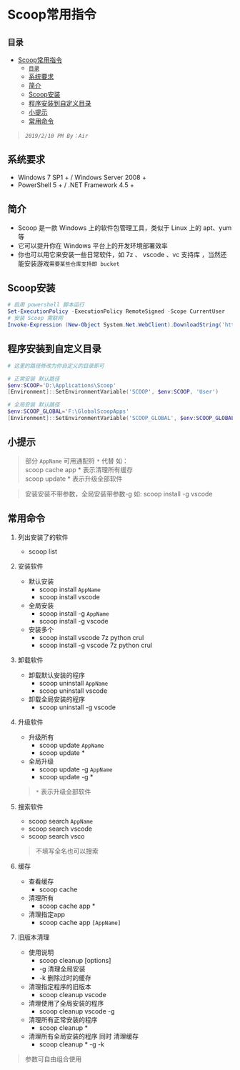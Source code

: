 # Scoop常用指令

## `目录`

- [Scoop常用指令](#scoop%e5%b8%b8%e7%94%a8%e6%8c%87%e4%bb%a4)
  - [`目录`](#%e7%9b%ae%e5%bd%95)
  - [系统要求](#%e7%b3%bb%e7%bb%9f%e8%a6%81%e6%b1%82)
  - [简介](#%e7%ae%80%e4%bb%8b)
  - [Scoop安装](#scoop%e5%ae%89%e8%a3%85)
  - [程序安装到自定义目录](#%e7%a8%8b%e5%ba%8f%e5%ae%89%e8%a3%85%e5%88%b0%e8%87%aa%e5%ae%9a%e4%b9%89%e7%9b%ae%e5%bd%95)
  - [小提示](#%e5%b0%8f%e6%8f%90%e7%a4%ba)
  - [常用命令](#%e5%b8%b8%e7%94%a8%e5%91%bd%e4%bb%a4)

>*`2019/2/10 PM By：Air`*



## 系统要求
* Windows 7 SP1 + / Windows Server 2008 +
* PowerShell 5 + / .NET Framework 4.5 +

## 简介
* Scoop 是一款 Windows 上的软件包管理工具，类似于 Linux 上的 apt、yum 等
* 它可以提升你在 Windows 平台上的开发环境部署效率 
* 你也可以用它来安装一些日常软件，如 7z 、 vscode 、vc 支持库 ，当然还能安装游戏`需要某些仓库支持即 bucket `



## Scoop安装

```powershell
# 启用 powershell 脚本运行
Set-ExecutionPolicy -ExecutionPolicy RemoteSigned -Scope CurrentUser
# 安装 Scoop 需联网
Invoke-Expression (New-Object System.Net.WebClient).DownloadString('https://get.scoop.sh')
```

## 程序安装到自定义目录
```powershell
# 这里的路径修改为你自定义的目录即可

# 正常安装 默认路径
$env:SCOOP='D:\Applications\Scoop'
[Environment]::SetEnvironmentVariable('SCOOP', $env:SCOOP, 'User')

# 全局安装 默认路径
$env:SCOOP_GLOBAL='F:\GlobalScoopApps'
[Environment]::SetEnvironmentVariable('SCOOP_GLOBAL', $env:SCOOP_GLOBAL, 'Machine')
```

## 小提示

> 部分 `AppName` 可用通配符 `*` 代替 如：  
> scoop cache app * 表示清理所有缓存  
> scoop update * 表示升级全部软件  

> 安装安装不带参数，全局安装带参数-g 如:
> scoop install -g vscode


## 常用命令



1. 列出安装了的软件
   - scoop list

2. 安装软件
    - 默认安装
      - scoop install `AppName`
      - scoop install vscode
    - 全局安装
      - scoop install -g `AppName`
      - scoop install -g vscode
    - 安装多个
      - scoop install vscode 7z python crul
      - scoop install -g vscode 7z python crul
  
3. 卸载软件
   - 卸载默认安装的程序
     - scoop uninstall `AppName`
     - scoop uninstall vscode
   - 卸载全局安装的程序
      - scoop uninstall -g vscode

4. 升级软件
   - 升级所有
      - scoop update `AppName`
      - scoop update *
   - 全局升级
      - scoop update -g `AppName`
      - scoop update -g *
    > `*` 表示升级全部软件

5. 搜索软件
   - scoop search `AppName`
   - scoop search vscode
   - scoop search vsco
   > 不填写全名也可以搜索
    
6. 缓存
   - 查看缓存
        - scoop cache
    - 清理所有
        - scoop cache app *
    - 清理指定app
        - scoop cache app `[AppName]`
 
7. 旧版本清理
   - 使用说明
     - scoop cleanup <app> [options]
     - -g 清理全局安装
     - -k 删除过时的缓存
   - 清理指定程序的旧版本
     - scoop cleanup vscode
   - 清理使用了全局安装的程序
     - scoop cleanup vscode -g
   - 清理所有正常安装的程序
      - scoop cleanup *
   - 清理所有全局安装的程序 同时 清理缓存
      - scoop cleanup * -g -k

> 参数可自由组合使用

